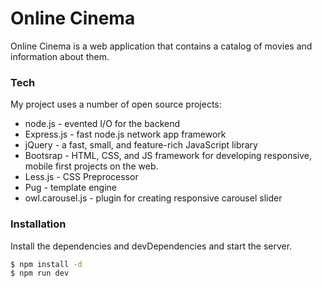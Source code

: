 # Online Cinema
Online Cinema is a  web application that contains a catalog of movies and information about them.
### Tech

My project uses a number of open source projects:

* node.js - evented I/O for the backend
* Express.js - fast node.js network app framework 
* jQuery - a fast, small, and feature-rich JavaScript library
* Bootsrap - HTML, CSS, and JS framework for developing responsive, mobile first projects on the web.
* Less.js - CSS Preprocessor
* Pug - template engine
* owl.carousel.js - plugin for creating  responsive carousel slider



### Installation

Install the dependencies and devDependencies and start the server.

```sh
$ npm install -d
$ npm run dev
```